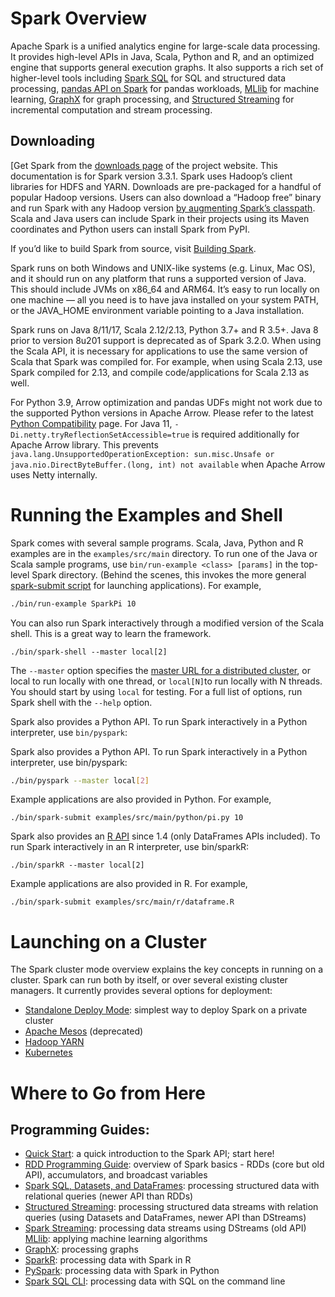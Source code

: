 # **Spark Overview**

Apache Spark is a unified analytics engine for large-scale data processing. It provides high-level APIs in Java, Scala, Python and R, and an optimized engine that supports general execution graphs. It also supports a rich set of higher-level tools including [Spark SQL](https://spark.apache.org/docs/latest/sql-programming-guide.html) 
for SQL and structured data processing, [pandas API on Spark](https://spark.apache.org/docs/latest/api/python/getting_started/quickstart_ps.html) for pandas workloads, [MLlib](https://spark.apache.org/docs/latest/ml-guide.html) for machine learning, [GraphX](https://spark.apache.org/docs/latest/ml-guide.html) for graph processing, and [Structured Streaming](https://spark.apache.org/docs/latest/ml-guide.html) for incremental computation and stream processing.

## **Downloading**
[Get Spark from the [downloads page](https://spark.apache.org/downloads.html) of the project website. This documentation is for Spark version 3.3.1. Spark uses Hadoop’s client libraries for HDFS and YARN. Downloads are pre-packaged for a handful of popular Hadoop versions. Users can also download a “Hadoop free” binary and run Spark with any Hadoop version [by augmenting Spark’s classpath](https://spark.apache.org/docs/latest/hadoop-provided.html). Scala and Java users can include Spark in their projects using its Maven coordinates and Python users can install Spark from PyPI.

If you’d like to build Spark from source, visit [Building Spark](https://spark.apache.org/docs/latest/building-spark.html).

Spark runs on both Windows and UNIX-like systems (e.g. Linux, Mac OS), and it should run on any platform that runs a supported version of Java. This should include JVMs on x86_64 and ARM64. It’s easy to run locally on one machine — all you need is to have java installed on your system PATH, or the JAVA_HOME environment variable pointing to a Java installation.

Spark runs on Java 8/11/17, Scala 2.12/2.13, Python 3.7+ and R 3.5+. Java 8 prior to version 8u201 support is deprecated as of Spark 3.2.0. When using the Scala API, it is necessary for applications to use the same version of Scala that Spark was compiled for. For example, when using Scala 2.13, use Spark compiled for 2.13, and compile code/applications for Scala 2.13 as well.

For Python 3.9, Arrow optimization and pandas UDFs might not work due to the supported Python versions in Apache Arrow. Please refer to the latest [Python Compatibility](https://arrow.apache.org/docs/python/install.html#python-compatibility) page. For Java 11, `-Di.netty.tryReflectionSetAccessible=true` is required additionally for Apache Arrow library. This prevents `java.lang.UnsupportedOperationException: sun.misc.Unsafe or java.nio.DirectByteBuffer.(long, int) not available` when Apache Arrow uses Netty internally.


# **Running the Examples and Shell**
Spark comes with several sample programs. Scala, Java, Python and R examples are in the `examples/src/main` directory. To run one of the Java or Scala sample programs, use `bin/run-example <class> [params]` in the top-level Spark directory. (Behind the scenes, this invokes the more general [spark-submit script](https://spark.apache.org/docs/latest/submitting-applications.html) for launching applications). For example,

```bash
./bin/run-example SparkPi 10
```

You can also run Spark interactively through a modified version of the Scala shell. This is a great way to learn the framework.


```
./bin/spark-shell --master local[2]
```

The `--master` option specifies the [master URL for a distributed cluster](https://spark.apache.org/docs/latest/submitting-applications.html#master-urls), or local to run locally with one thread, or `local[N]`to run locally with N threads. You should start by using `local` for testing. For a full list of options, run Spark shell with the `--help` option.


Spark also provides a Python API. To run Spark interactively in a Python interpreter, use `bin/pyspark`:

Spark also provides a Python API. To run Spark interactively in a Python interpreter, use bin/pyspark:
```bash
./bin/pyspark --master local[2]
```
Example applications are also provided in Python. For example,

```
./bin/spark-submit examples/src/main/python/pi.py 10
```

Spark also provides an [R API](https://spark.apache.org/docs/latest/sparkr.html) since 1.4 (only DataFrames APIs included). To run Spark interactively in an R interpreter, use bin/sparkR:

```
./bin/sparkR --master local[2]
```

Example applications are also provided in R. For example,
```
./bin/spark-submit examples/src/main/r/dataframe.R
```


 #  Launching on a Cluster

The  Spark cluster mode overview explains the key concepts in running on a cluster. Spark can run both by itself, or over several existing cluster managers. It currently provides several options for deployment:

- [Standalone Deploy Mode](https://spark.apache.org/docs/latest/spark-standalone.html): simplest way to deploy Spark on a private cluster
- [Apache Mesos](https://spark.apache.org/docs/latest/running-on-mesos.html) (deprecated)
- [Hadoop YARN](https://spark.apache.org/docs/latest/running-on-yarn.html)
- [Kubernetes](https://spark.apache.org/docs/latest/running-on-yarn.html)


# **Where to Go from Here**
## **Programming Guides**:

- [Quick Start](https://spark.apache.org/docs/latest/quick-start.html): a quick introduction to the Spark API; start here!
- [RDD Programming Guide](https://spark.apache.org/docs/latest/rdd-programming-guide.html): overview of Spark basics - RDDs (core but old API), accumulators, and broadcast variables
- [Spark SQL, Datasets, and DataFrames](https://spark.apache.org/docs/latest/sql-programming-guide.html): processing structured data with relational queries (newer API than RDDs)
- [Structured Streaming](https://spark.apache.org/docs/latest/structured-streaming-programming-guide.html): processing structured data streams with relation queries (using Datasets and DataFrames, newer API than DStreams)
- [Spark Streaming](https://spark.apache.org/docs/latest/structured-streaming-programming-guide.html): processing data streams using DStreams (old API)
[MLlib](https://spark.apache.org/docs/latest/ml-guide.html): applying machine learning algorithms
- [GraphX](https://spark.apache.org/docs/latest/graphx-programming-guide.html): processing graphs
- [SparkR](https://spark.apache.org/docs/latest/sparkr.html): processing data with Spark in R
- [PySpark](https://spark.apache.org/docs/latest/api/python/getting_started/index.html): processing data with Spark in Python
- [Spark SQL CLI](https://spark.apache.org/docs/latest/api/python/getting_started/index.html): processing data with SQL on the command line
